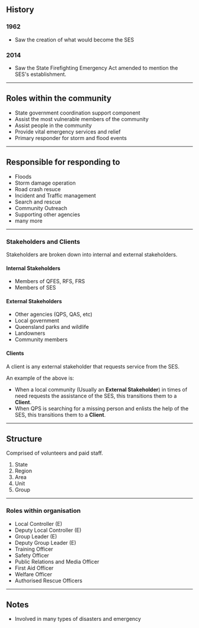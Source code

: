 
## History

### 1962

- Saw the creation of what would become the SES

### 2014

- Saw the State Firefighting Emergency Act amended to mention the SES's establishment.

---
## Roles within the community

- State government coordination support component
- Assist the most vulnerable members of the community
- Assist people in the community
- Provide vital emergency services and relief
- Primary responder for storm and flood events

---
## Responsible for responding to

- Floods
- Storm damage operation
- Road crash resuce
- Incident and Traffic management
- Search and rescue
- Community Outreach
- Supporting other agencies
- many more

---
### Stakeholders and Clients

Stakeholders are broken down into internal and external stakeholders.

#### Internal Stakeholders

- Members of QFES, RFS, FRS
- Members of SES

#### External Stakeholders

- Other agencies (QPS, QAS, etc)
- Local government
- Queensland parks and wildlife
- Landowners
- Community members

#### Clients

A client is any external stakeholder that requests service from the SES.

An example of the above is:
- When a local community (Usually an **External Stakeholder**) in times of need requests the assistance of the SES, this transitions them to a **Client**.
- When QPS is searching for a missing person and enlists the help of the SES, this transitions them to a **Client**.

---
## Structure

Comprised of volunteers and paid staff.

1) State
2) Region
3) Area
4) Unit
5) Group

---
### Roles within organisation

- Local Controller (E)
- Deputy Local Controller (E)
- Group Leader (E)
- Deputy Group Leader (E)
- Training Officer
- Safety Officer
- Public Relations and Media Officer
- First Aid Officer
- Welfare Officer
- Authorised Rescue Officers

---

## Notes

- Involved in many types of disasters and emergency